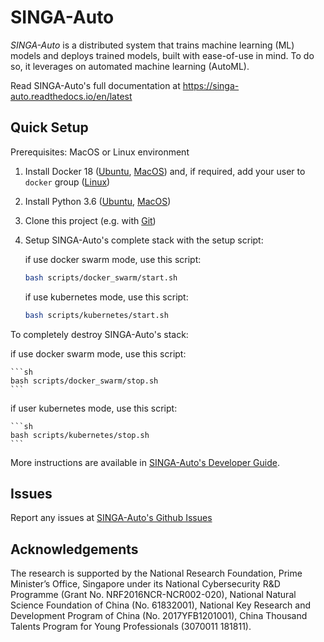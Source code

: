 <!--
    Licensed to the Apache Software Foundation (ASF) under one
    or more contributor license agreements.  See the NOTICE file
    distributed with this work for additional information
    regarding copyright ownership.  The ASF licenses this file
    to you under the Apache License, Version 2.0 (the
    "License"); you may not use this file except in compliance
    with the License.  You may obtain a copy of the License at

      http://www.apache.org/licenses/LICENSE-2.0

    Unless required by applicable law or agreed to in writing,
    software distributed under the License is distributed on an
    "AS IS" BASIS, WITHOUT WARRANTIES OR CONDITIONS OF ANY
    KIND, either express or implied.  See the License for the
    specific language governing permissions and limitations
    under the License.
-->

# SINGA-Auto

*SINGA-Auto* is a distributed system that trains machine learning (ML) models and deploys trained models, built with ease-of-use in mind. To do so, it leverages on automated machine learning (AutoML).

Read SINGA-Auto's full documentation at https://singa-auto.readthedocs.io/en/latest

## Quick Setup

Prerequisites: MacOS or Linux environment

1. Install Docker 18 ([Ubuntu](https://docs.docker.com/install/linux/docker-ce/ubuntu/), [MacOS](https://docs.docker.com/docker-for-mac/install/)) and, if required, add your user to `docker` group ([Linux](https://docs.docker.com/install/linux/linux-postinstall/>))

2. Install Python 3.6 ([Ubuntu](http://ubuntuhandbook.org/index.php/2017/07/install-python-3-6-1-in-ubuntu-16-04-lts/), [MacOS](https://www.python.org/downloads/mac-osx/))

3. Clone this project (e.g. with [Git](https://git-scm.com/downloads>))

4. Setup  SINGA-Auto's complete stack with the setup script:

   if use docker swarm mode, use this script: 

    ```sh
    bash scripts/docker_swarm/start.sh
    ```
    
   if use kubernetes mode, use this script:
   
    ```sh
    bash scripts/kubernetes/start.sh
    ```

  To completely destroy  SINGA-Auto's stack:

   if use docker swarm mode, use this script:
   
    ```sh
    bash scripts/docker_swarm/stop.sh
    ```
    
   if user kubernetes mode, use this script:
   
    ```sh
    bash scripts/kubernetes/stop.sh
    ```

More instructions are available in [SINGA-Auto's Developer Guide](https://singa-auto.readthedocs.io/en/latest).


## Issues

Report any issues at [SINGA-Auto's Github Issues](https://github.com/nusdbsystem/singa-auto/issues)


## Acknowledgements

The research is supported by the National Research Foundation, Prime Minister’s Office, Singapore under its National Cybersecurity R\&D Programme (Grant No. NRF2016NCR-NCR002-020), National Natural Science Foundation of China (No. 61832001), National Key Research and Development Program of China  (No. 2017YFB1201001), China Thousand Talents Program for Young Professionals (3070011 181811).
